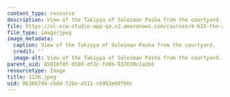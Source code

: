 ```yaml
---
content_type: resource
description: View of the Takiyya of Suleiman Pasha from the courtyard.
file: https://ol-ocw-studio-app-qa.s3.amazonaws.com/courses/4-615-the-architecture-of-cairo-spring-2002/0636b7d4cbdd726ea511c9993e68f66c_1136.jpeg
file_type: image/jpeg
image_metadata:
  caption: View of the Takiyya of Suleiman Pasha from the courtyard.
  credit: ''
  image-alt: View of the Takiyya of Suleiman Pasha from the courtyard.
parent_uid: 85810f8f-d580-df2c-fd8b-937630c1a2b6
resourcetype: Image
title: 1136.jpeg
uid: 0636b7d4-cbdd-726e-a511-c9993e68f66c
---
```

